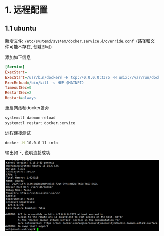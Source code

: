 # 1. 远程配置

## 1.1 ubuntu

新增文件: `/etc/systemd/system/docker.service.d/override.conf `(路径和文件可能不存在, 创建即可)

添加如下信息

```ini
[Service]
ExecStart=
ExecStart=/usr/bin/dockerd -H tcp://0.0.0.0:2375 -H unix://var/run/docker.sock
ExecReload=/bin/kill -s HUP $MAINPID
TimeoutSec=0
RestartSec=2
Restart=always
```

重启网络和docker服务

```bash
systemctl daemon-reload
systemctl restart docker.service
```

远程连接测试

```bash
docker -H 10.0.0.11 info
```

输出如下, 说明连接成功.

![image-20200923212110091](image/05-docket%E9%85%8D%E7%BD%AE/image-20200923212110091.png)

